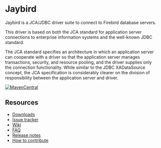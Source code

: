 # Jaybird
Jaybird is a JCA/JDBC driver suite to connect to Firebird database servers.

This driver is based on both the JCA standard for application server connections to enterprise information systems and the well-known JDBC standard.

The JCA standard specifies an architecture in which an application server can cooperate with a driver so that the application server manages transactions, security, and resource pooling, and the driver supplies only the connection functionality. While similar to the JDBC XADataSource concept, the JCA specification is considerably clearer on the division of responsibility between the application server and driver.

[![MavenCentral](https://maven-badges.herokuapp.com/maven-central/org.firebirdsql.jdbc/jaybird-jdk18/badge.svg)](https://maven-badges.herokuapp.com/maven-central/org.firebirdsql.jdbc/jaybird-jdk18/)

## Resources

- [Downloads](https://www.firebirdsql.org/en/jdbc-driver/)
- [Issue tracker](http://tracker.firebirdsql.org/browse/JDBC)
- [Wiki](https://github.com/FirebirdSQL/jaybird/wiki)
- [FAQ](src/documentation/faq.md)
- [Release notes](src/documentation/release_notes.md)
- [How to contribute](CONTRIBUTING.md)
